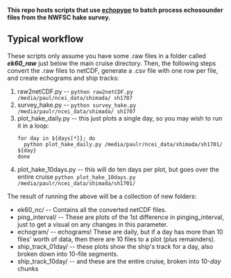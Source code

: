**This repo hosts scripts that use [echopype](https://github.com/OSOceanAcoustics/echopype) to batch process echosounder files from the NWFSC hake survey.**



Typical workflow
---------------------------------

These scripts only assume you have some .raw files in a folder called ***ek60_raw*** just below the main cruise directory. Then, the following steps convert the .raw files to netCDF, generate a .csv file with one row per file, and create echograms and ship tracks:

1. raw2netCDF.py --  `python raw2netCDF.py /media/paul/ncei_data/shimada/ sh1707`
2. survey_hake.py --  `python survey_hake.py /media/paulr/ncei_data/shimada/ sh1707`
3. plot\_hake\_daily.py -- this just plots a single day, so you may wish to run it in a loop:
    ```
    for day in ${days[*]}; do
      python plot_hake_daily.py /media/paulr/ncei_data/shimada/sh1701/ ${day}
    done
    ```
4. plot\_hake\_10days.py -- this will do ten days per plot, but goes over the entire cruise `python plot_hake_10days.py /media/paulr/ncei_data/shimada/sh1701/`


The result of running the above will be a collection of new folders:
- ek60\_nc/ -- Contains all the converted netCDF files.
- ping_interval/ -- These are plots of the 1st difference in pinging\_interval, just to get a visual on any changes in this parameter.
- echogram/ -- echograms! These are daily, but if a day has more than 10 files' worth of data, then there are 10 files to a plot (plus remainders).
- ship\_track\_01day/ -- these plots show the ship's track for a day, also broken down into 10-file segments. 
- ship\_track\_10day/ -- and these are the entire cruise, broken into 10-_day_ chunks


